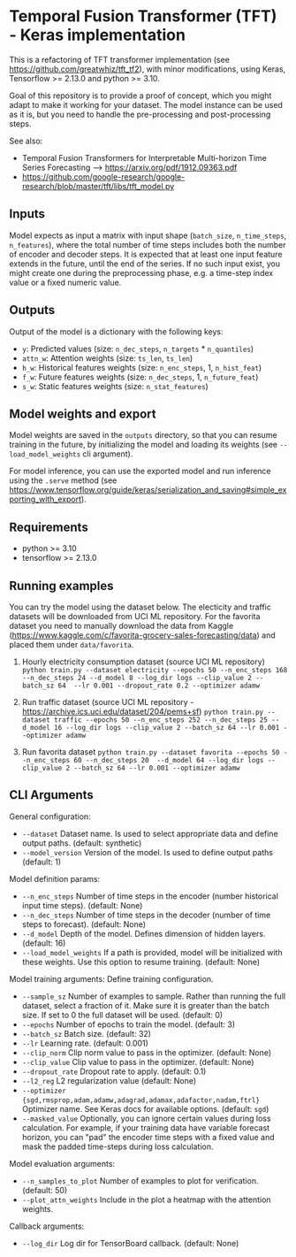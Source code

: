 # Temporal Fusion Transformer (TFT) - Keras implementation
This is a refactoring of TFT transformer implementation
(see https://github.com/greatwhiz/tft_tf2), with minor modifications,
using Keras, Tensorflow >= 2.13.0 and python >= 3.10.

Goal of this repository is to provide a proof of concept, which you 
might adapt to make it working for your dataset. The model instance 
can be used as it is, but you need to handle the pre-processing and 
post-processing steps.

See also:
* Temporal Fusion Transformers for Interpretable Multi-horizon Time Series Forecasting --> https://arxiv.org/pdf/1912.09363.pdf
* https://github.com/google-research/google-research/blob/master/tft/libs/tft_model.py


## Inputs
Model expects as input a matrix with input shape 
(`batch_size`, `n_time_steps`, `n_features`), where the total number
of time steps includes both the number of encoder and decoder steps.
It is expected that at least one input feature extends in the future, 
until the end of the series. If no such input exist, you might create 
one during the preprocessing phase, e.g. a time-step index value or 
a fixed numeric value.  

## Outputs
Output of the model is a dictionary with the following keys:
* `y`: Predicted values (size: `n_dec_steps`, `n_targets` * `n_quantiles`)
* `attn_w`: Attention weights (size: `ts_len`, `ts_len`)
* `h_w`: Historical features weights (size: `n_enc_steps`, 1, `n_hist_feat`)
* `f_w`: Future features weights (size: `n_dec_steps`, 1, `n_future_feat`)
* `s_w`: Static features weights (size: `n_stat_features`)

## Model weights and export
Model weights are saved in the `outputs` directory, so that you can
resume training in the future, by initializing the model and loading its weights
(see `--load_model_weights` cli argument).

For model inference, you can use the exported model and run inference using the
`.serve` method (see https://www.tensorflow.org/guide/keras/serialization_and_saving#simple_exporting_with_export).


## Requirements
* python >= 3.10
* tensorflow >= 2.13.0


## Running examples
You can try the model using the dataset below. The electicity and traffic
datasets will be downloaded from UCI ML repository. For the favorita dataset
you need to manually download the data from Kaggle 
(https://www.kaggle.com/c/favorita-grocery-sales-forecasting/data)
and placed them under ``data/favorita``. 


1. Hourly electricity consumption dataset (source UCI ML repository) 
`python train.py --dataset electricity --epochs 50 --n_enc_steps 168
--n_dec_steps 24 --d_model 8 --log_dir logs --clip_value 2 --batch_sz 64 
--lr 0.001 --dropout_rate 0.2 --optimizer adamw
`

2. Run traffic dataset (source UCI ML repository - https://archive.ics.uci.edu/dataset/204/pems+sf)
`python train.py --dataset traffic --epochs 50 --n_enc_steps 252 --n_dec_steps 25
--d_model 16 --log_dir logs --clip_value 2 --batch_sz 64
--lr 0.001 --optimizer adamw`

3. Run favorita dataset 
`python train.py --dataset favorita --epochs 50 --n_enc_steps 60 --n_dec_steps 20 
--d_model 64 --log_dir logs --clip_value 2 --batch_sz 64 --lr 0.001 --optimizer adamw`


## CLI Arguments
General configuration:
* `--dataset`          Dataset name. Is used to select appropriate data and define output paths. (default: synthetic)
* `--model_version`    Version of the model. Is used to define output paths (default: 1)

Model definition params:
* `--n_enc_steps`          Number of time steps in the encoder (number historical input time steps). (default: None)
* `--n_dec_steps`          Number of time steps in the decoder (number of time steps to forecast). (default: None)
* `--d_model`              Depth of the model. Defines dimension of hidden layers. (default: 16)
* `--load_model_weights`   If a path is provided, model will be initialized with these weights. Use this option to resume training. (default: None)

Model training arguments:
  Define training configuration.

* `--sample_sz`     Number of examples to sample. Rather than running the full dataset, select a fraction of it. Make sure it is greater than the batch size. If set to 0 the full dataset will be used. (default: 0)
* `--epochs`        Number of epochs to train the model. (default: 3)
* `--batch_sz`      Batch size. (default: 32)
* `--lr`            Learning rate. (default: 0.001)
* `--clip_norm`     Clip norm value to pass in the optimizer. (default: None)
* `--clip_value`    Clip value to pass in the optimizer. (default: None)
* `--dropout_rate`  Dropout rate to apply. (default: 0.1)
* `--l2_reg`        L2 regularization value (default: None)
* `--optimizer` `{sgd,rmsprop,adam,adamw,adagrad,adamax,adafactor,nadam,ftrl}`
                    Optimizer name. See Keras docs for available options. (default: `sgd`)
* `--masked_value`  Optionally, you can ignore certain values during loss 
                    calculation. For example, if your training data have variable 
                    forecast horizon, you can "pad" the encoder time steps with a fixed 
                    value and mask the padded time-steps during loss calculation. 

Model evaluation arguments:
* `--n_samples_to_plot`  Number of examples to plot for verification. (default: 50)
* `--plot_attn_weights`  Include in the plot a heatmap with the attention weights.

Callback arguments:
* `--log_dir`      Log dir for TensorBoard callback. (default: None)
